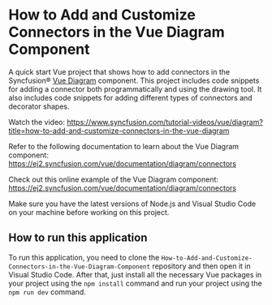 # How to Add and Customize Connectors in the Vue Diagram Component

A quick start Vue project that shows how to add connectors in the Syncfusion&reg; [Vue Diagram](https://www.syncfusion.com/vue-components/vue-diagram?utm_source=github&utm_medium=listing&utm_campaign=vue-diagram-connectors-sample) component. This project includes code snippets for adding a connector both programmatically and using the drawing tool. It also includes code snippets for adding different types of connectors and decorator shapes.

Watch the video: https://www.syncfusion.com/tutorial-videos/vue/diagram?title=how-to-add-and-customize-connectors-in-the-vue-diagram 

Refer to the following documentation to learn about the Vue Diagram component: https://ej2.syncfusion.com/vue/documentation/diagram/connectors

Check out this online example of the Vue Diagram component: https://ej2.syncfusion.com/vue/documentation/diagram/connectors  

Make sure you have the latest versions of Node.js and Visual Studio Code on your machine before working on this project.

## How to run this application
To run this application, you need to clone the `How-to-Add-and-Customize-Connectors-in-the-Vue-Diagram-Component` repository and then open it in Visual Studio Code. After that, just install all the necessary Vue packages in your project using the `npm install` command and run your project using the `npm run dev` command.
